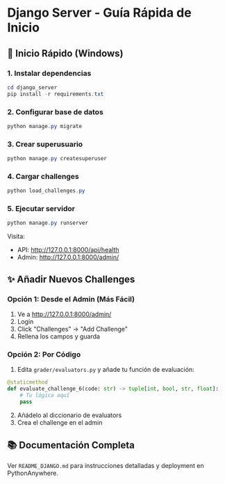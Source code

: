 # Django Server - Guía Rápida de Inicio

## 🚀 Inicio Rápido (Windows)

### 1. Instalar dependencias
```powershell
cd django_server
pip install -r requirements.txt
```

### 2. Configurar base de datos
```powershell
python manage.py migrate
```

### 3. Crear superusuario
```powershell
python manage.py createsuperuser
```

### 4. Cargar challenges
```powershell
python load_challenges.py
```

### 5. Ejecutar servidor
```powershell
python manage.py runserver
```

Visita:
- API: http://127.0.0.1:8000/api/health
- Admin: http://127.0.0.1:8000/admin/

## ✨ Añadir Nuevos Challenges

### Opción 1: Desde el Admin (Más Fácil)
1. Ve a http://127.0.0.1:8000/admin/
2. Login
3. Click "Challenges" → "Add Challenge"
4. Rellena los campos y guarda

### Opción 2: Por Código
1. Edita `grader/evaluators.py` y añade tu función de evaluación:
```python
@staticmethod
def evaluate_challenge_6(code: str) -> tuple[int, bool, str, float]:
    # Tu lógica aquí
    pass
```

2. Añádelo al diccionario de evaluators
3. Crea el challenge en el admin

## 📚 Documentación Completa

Ver `README_DJANGO.md` para instrucciones detalladas y deployment en PythonAnywhere.
